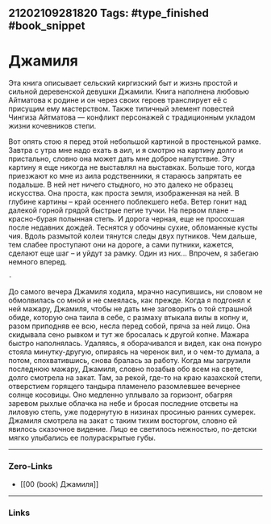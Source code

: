 21202109281820
Tags: #type_finished #book_snippet
---
# Джамиля

Эта книга описывает сельский киргизский быт и жизнь простой и сильной деревенской девушки Джамили. Книга наполнена любовью Айтматова к родине и он через своих героев транслирует её с присущим ему мастерством. 
Также типичный элемент повестей Чингиза Айтматова — конфликт персонажей с традиционным укладом жизни кочевников степи.

Вот опять стою я перед этой небольшой картиной в простенькой рамке. Завтра с утра мне надо ехать в аил, и я смотрю на картину долго и пристально, словно она может дать мне доброе напутствие. Эту картину я еще никогда не выставлял на выставках. Больше того, когда приезжают ко мне из аила родственники, я стараюсь запрятать ее подальше. В ней нет ничего стыдного, но это далеко не образец искусства. Она проста, как проста земля, изображенная на ней. В глубине картины – край осеннего поблекшего неба. Ветер гонит над далекой горной грядой быстрые пегие тучки. На первом плане – красно-бурая полынная степь. И дорога черная, еще не просохшая после недавних дождей. Теснятся у обочины сухие, обломанные кусты чия. Вдоль размытой колеи тянутся следы двух путников. Чем дальше, тем слабее проступают они на дороге, а сами путники, кажется, сделают еще шаг – и уйдут за рамку. Один из них… Впрочем, я забегаю немного вперед.  
	
	-
	
До самого вечера Джамиля ходила, мрачно насупившись, ни словом не обмолвилась со мной и не смеялась, как прежде. Когда я подгонял к ней мажару, Джамиля, чтобы не дать мне заговорить о той страшной обиде, которую она таила в себе, с размаху втыкала вилы в копну и, разом приподняв ее всю, несла перед собой, пряча за ней лицо. Она скидывала сено рывком и тут же бросалась к другой копне. Мажара быстро наполнялась. Удаляясь, я оборачивался и видел, как она понуро стояла минутку-другую, опираясь на черенок вил, и о чем-то думала, а потом, спохватившись, снова бралась за работу. Когда мы загрузили последнюю мажару, Джамиля, словно позабыв обо всем на свете, долго смотрела на закат. Там, за рекой, где-то на краю казахской степи, отверстием горящего тандыра пламенело разомлевшее вечернее солнце косовицы. Оно медленно уплывало за горизонт, обагряя заревом рыхлые облачка на небе и бросая последние отсветы на лиловую степь, уже подернутую в низинах просинью ранних сумерек. Джамиля смотрела на закат с таким тихим восторгом, словно ей явилось сказочное видение. Лицо ее светилось нежностью, по-детски мягко улыбались ее полураскрытые губы.  

---
### Zero-Links
- [[00 (book) Джамиля]]
---
### Links